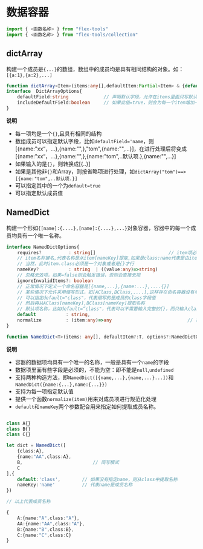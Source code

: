 # 数据容器

```typescript
import { <函数名称> } from "flex-tools"
import { <函数名称> } from "flex-tools/collection"
```


## dictArray
 
 构建一个成员是`{...}`的数组，数组中的成员均是具有相同结构的对象。如：`[{a:1},{a:2},...]`


 
```typescript
function dictArray<Item>(items:any[],defaultItem:Partial<Item> & {default?:boolean},options?:DictArrayOptions){
interface  DictArrayOptions{
    defaultField:string             // 声明默认字段，允许在items里面只写默认字段而不用完整的{}
    includeDefaultField:boolean     // 如果此值=true，则会为每一个item增加一个default字段，并且保证整个items里面至少有一项default=true
}
```

**说明**

- 每一项均是一个`{}`,且具有相同的结构
- 数组成员可以指定默认字段，比如`defaultField='name`，则
  [{name:"xx“，...},{name:"",},"tom",{name:"",...}]，在进行处理后将变成[{name:"xx“，...},{name:"",},{name:"tom",..默认项.},{name:"",...}]
- 如果输入的是`{}`，则转换成[{..}]
- 如果是其他非`{}`和Array，则按省略项进行处理，如`dictArray("tom")==> [{name:"tom",..默认项.}]`
- 可以指定其中的一个为`default=true`
- 可以指定默认成员值


## NamedDict

构建一个形如`{[name]:{....},[name]:{....},...}`对象容器，容器中的每一个成员均具有一个唯一名称。

```typescript
interface NamedDictOptions{
    requires?          : string[]                           // item项必选字段名称列表
    // item名称键名,代表名称是从item[nameKey]提取,如果是class:name代表是由item.class字段的name提取
    // 当然，此时item.class必须是一个对象或者是{}才行
    nameKey?           : string  | ((value:any)=>string)                         
    // 忽略无效项，如果=false则会触发错误，否则会直接无视
    ignoreInvalidItems?: boolean                            
    // 正常情况下定义一个命名容器是[{name,...},{name:...},....{}]
    // 某些情况下允许采用缩写形式，如[AClass,BClass,....],这样存在命名容器没有名称的问题,这种情况下
    // 可以指定default="class"，代表缩写的是成员的class字段值
    // 然后再从AClass[nameKey],BClass[nameKey]提取名称
    // 默认项名称，比如default=“class"，代表可以不需要输入完整的{}，而只输入class，在这种情况下，名称只能从其中提取
    default           : string,                                    
    normalize         : (item:any)=>any                            // 提供一个函数normalize(item)用来对成员项进行规范化处理
}

function NamedDict<T>(items: any[], defaultItem?:T, options?:NamedDictOptions):Record<string,T>
```

**说明**

- 容器的数据项均具有一个唯一的名称，一般是具有一个`name`的字段
- 数据项里面有些字段是必须的，不能为空：即不能是`null`,`undefined`
- 支持两种构造方法，即`NamedDict([{name,...},{name,...}...])`和`NamedDict({name:{...},name:{...}})`
- 支持为每一项指定默认值
- 提供一个函数`normalize(item)`用来对成员项进行规范化处理
- `default`和`nameKey`两个参数配合用来指定如何提取成员名称。

```typescript

class A{}
class B{}
class C{}

let dict = NamedDict([
    {class:A},              
    {name:"AA",class:A},
    B,                          // 简写模式
    C
],{
    default:'class',        // 如果没有指定name，则从class中提取名称
    nameKey:'name'          // 代表name是成员名称
})

// 以上代表成员名称

{
    A:{name:"A",class:"A"},
    AA:{name:"AA",class:"A"},
    B:{name:"B",class:B},
    C:{name:"C",class:C}
}

```